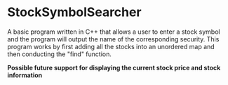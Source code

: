 # StockSymbolSearcher
A basic program written in C++ that allows a user to enter a stock symbol and the program will output the name of the corresponding security. This program works by first adding all the stocks into an unordered map and then conducting the "find" function.


**Possible future support for displaying the current stock price and stock information**
